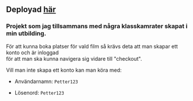 ## Deployad [här](https://cinemalule.netlify.app/)

### Projekt som jag tillsammans med några klasskamrater skapat i min utbilding.

För att kunna boka platser för vald film så krävs deta att man skapar ett konto och är inloggad <br> för att man ska kunna navigera sig vidare till "checkout". 

Vill man inte skapa ett konto kan man köra med:

- Användarnamn: `Petter123`

- Lösenord: `Petter123`

